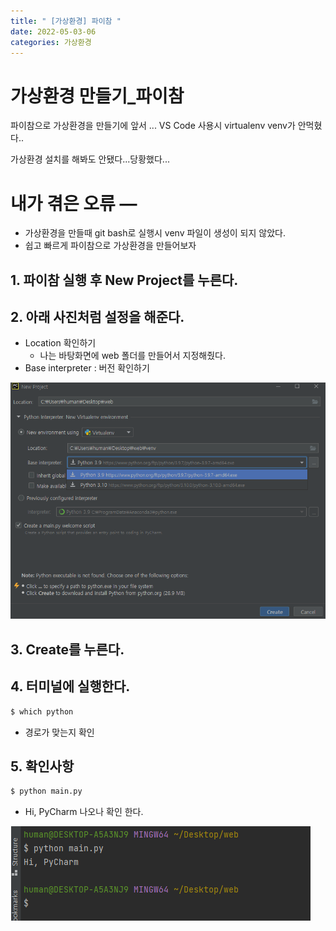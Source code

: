 ```yaml
---
title: " [가상환경] 파이참 "
date: 2022-05-03-06 
categories: 가상환경
---
```


# 가상환경 만들기_파이참

파이참으로 가상환경을 만들기에 앞서 ... VS Code 사용시 virtualenv venv가 안먹혔다..

가상환경 설치를 해봐도 안됐다...당황했다... 

# 내가 겪은 오류 —

- 가상환경을 만들때 git bash로 실행시 venv 파일이 생성이 되지 않았다.
- 쉽고 빠르게 파이참으로 가상환경을 만들어보자

## 1. 파이참 실행 후 New Project를 누른다.

## 2. 아래 사진처럼 설정을 해준다.

- Location 확인하기
    - 나는 바탕화면에 web 폴더를 만들어서 지정해줬다.
- Base interpreter : 버전 확인하기

![Untitled](/images/2022-05-03-06_venv_pycharm/Untitled.png)

## 3. Create를 누른다.

## 4. 터미널에 실행한다.

```bash
$ which python
```

- 경로가 맞는지 확인

## 5. 확인사항

```bash
$ python main.py
```

- Hi, PyCharm 나오나 확인 한다.

![Untitled](/images/2022-05-03-06_venv_pycharm/Untitled%201.png)